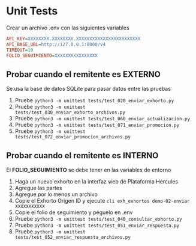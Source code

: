 # Unit Tests

Crear un archivo .env con las siguientes variables

```ini
API_KEY=XXXXXXXX.XXXXXXXX.XXXXXXXXXXXXXXXXXXXXXXXX
API_BASE_URL=http://127.0.0.1:8000/v4
TIMEOUT=10
FOLIO_SEGUIMIENTO=XXXXXXXXXXXXXXXX
```

## Probar cuando el remitente es EXTERNO

Se usa la base de datos SQLite para pasar datos entre las pruebas

1. Pruebe `python3 -m unittest tests/test_020_enviar_exhorto.py`
2. Pruebe `python3 -m unittest tests/test_030_enviar_exhorto_archivos.py`
3. Pruebe `python3 -m unittest tests/test_060_enviar_actualizacion.py`
4. Pruebe `python3 -m unittest tests/test_071_enviar_promocion.py`
4. Pruebe `python3 -m unittest tests/test_072_enviar_promocion_archivos.py`

## Probar cuando el remitente es INTERNO

El **FOLIO_SEGUIMIENTO** se debe tener en las variables de entorno

1. Haga un nuevo exhorto en la interfaz web de Plataforma Hercules
2. Agregue las partes
3. Agregue por lo menos un archivo
4. Copie el Exhorto Origen ID y ejecute `cli exh_exhortos demo-02-enviar XXXXXXXXXXX`
5. Copie el folio de seguimiento y péguelo en .env
6. Pruebe `python3 -m unittest tests/test_040_consultar_exhorto.py`
7. Pruebe `python3 -m unittest tests/test_051_enviar_respuesta.py`
8. Pruebe `python3 -m unittest tests/test_052_enviar_respuesta_archivos.py`
